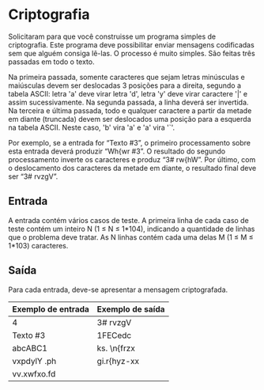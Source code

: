 # Criptografia
<p>Solicitaram para que você construisse um programa simples de criptografia. Este programa deve possibilitar enviar mensagens codificadas sem que alguém consiga lê-las. O processo é muito simples. São feitas três passadas em todo o texto.</p>
<p>Na primeira passada, somente caracteres que sejam letras minúsculas e maiúsculas devem ser deslocadas 3 posições para a direita, segundo a tabela ASCII: letra 'a' deve virar letra 'd', letra 'y' deve virar caractere '|' e assim sucessivamente. Na segunda passada, a linha deverá ser invertida. Na terceira e última passada, todo e qualquer caractere a partir da metade em diante (truncada) devem ser deslocados uma posição para a esquerda na tabela ASCII. Neste caso, 'b' vira 'a' e 'a' vira '`'.</p>
<p>Por exemplo, se a entrada for “Texto #3”, o primeiro processamento sobre esta entrada deverá produzir “Wh{wr #3”. O resultado do segundo processamento inverte os caracteres e produz “3# rw{hW”. Por último, com o deslocamento dos caracteres da metade em diante, o resultado final deve ser “3# rvzgV”.</p>
<h2>Entrada</h2>
<p>A entrada contém vários casos de teste. A primeira linha de cada caso de teste contém um inteiro N (1 ≤ N ≤ 1*104), indicando a quantidade de linhas que o problema deve tratar. As N linhas contém cada uma delas M (1 ≤ M ≤ 1*103) caracteres.</p>
<h2>Saída</h2>
<p>Para cada entrada, deve-se apresentar a mensagem criptografada.</p>

|Exemplo de entrada|Exemplo de saída|
|------------------|----------------|
|4                 |3# rvzgV        |
|Texto #3          |1FECedc         |
|abcABC1           |ks. \n{frzx     |
|vxpdylY .ph       |gi.r{hyz-xx     |
|vv.xwfxo.fd       |                |


